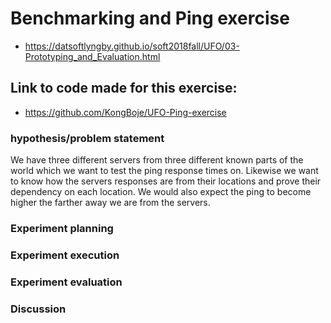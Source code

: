 # Benchmarking and Ping exercise
- https://datsoftlyngby.github.io/soft2018fall/UFO/03-Prototyping_and_Evaluation.html
## Link to code made for this exercise:
- https://github.com/KongBoje/UFO-Ping-exercise
### hypothesis/problem statement
We have three different servers from three different known parts of the world which we want to test the ping response times on. Likewise we want to know how the servers responses are from their locations and prove their dependency on each location.
We would also expect the ping to become higher the farther away we are from the servers.

### Experiment planning

### Experiment execution

### Experiment evaluation

### Discussion
